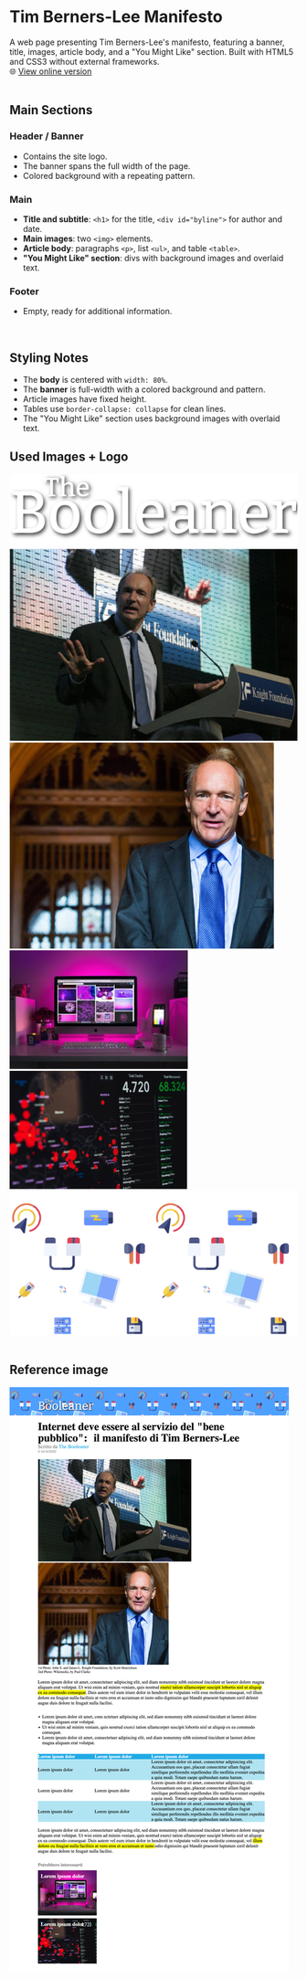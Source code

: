 # Tim Berners-Lee Manifesto

A web page presenting Tim Berners-Lee's manifesto, featuring a banner, title, images, article body, and a "You Might Like" section. Built with HTML5 and CSS3 without external frameworks.  
🌐 [View online version](https://michecosa.github.io/html-css-booleaner/)
<br><br>
## Main Sections

### Header / Banner
- Contains the site logo.
- The banner spans the full width of the page.
- Colored background with a repeating pattern.

### Main
- **Title and subtitle**: `<h1>` for the title, `<div id="byline">` for author and date.
- **Main images**: two `<img>` elements.
- **Article body**: paragraphs `<p>`, list `<ul>`, and table `<table>`.
- **"You Might Like" section**: divs with background images and overlaid text.

### Footer
- Empty, ready for additional information.

<br>

## Styling Notes
- The **body** is centered with `width: 80%`.
- The **banner** is full-width with a colored background and pattern.
- Article images have fixed height.
- Tables use `border-collapse: collapse` for clean lines.
- The "You Might Like" section uses background images with overlaid text.

## Used Images + Logo
![The Booleaner logo image](./assets/img/logo.svg)
![Main image 1](./assets/img/tim-1.jpg)
![Main image 2](./assets/img/tim-2.jpg)
![Bottom Image 1](./assets/img/monitor.jpg)
![Bottom Image 2](./assets/img/graph.jpg)
![Banner image](./assets/img/pattern.png)
<br><br>
## Reference image
![Screenshot of the website used as a reference](./assets/img/booleaner-screenshot.png)
